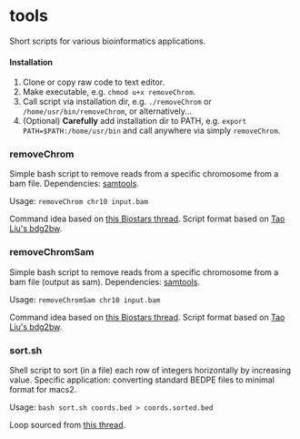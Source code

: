 # tools
Short scripts for various bioinformatics applications.

#### Installation

1. Clone or copy raw code to text editor.
2. Make executable, e.g. `chmod u+x removeChrom`.
3. Call script via installation dir, e.g. `./removeChrom` or `/home/usr/bin/removeChrom`, or alternatively...
4. (Optional) **Carefully** add installation dir to PATH, e.g. `export PATH=$PATH:/home/usr/bin` and call anywhere via simply `removeChrom`.

### removeChrom

Simple bash script to remove reads from a specific chromosome from a bam file. Dependencies: [samtools](http://samtools.sourceforge.net/).

Usage: `removeChrom chr10 input.bam`

Command idea based on [this Biostars thread](https://www.biostars.org/p/128967/). Script format based on [Tao Liu's bdg2bw](https://gist.github.com/taoliu/2469050).

### removeChromSam

Simple bash script to remove reads from a specific chromosome from a bam file (output as sam). Dependencies: [samtools](http://samtools.sourceforge.net/).

Usage: `removeChromSam chr10 input.bam`

Command idea based on [this Biostars thread](https://www.biostars.org/p/128967/). Script format based on [Tao Liu's bdg2bw](https://gist.github.com/taoliu/2469050).

### sort.sh

Shell script to sort (in a file) each row of integers horizontally by increasing value. Specific application: converting standard BEDPE files to minimal format for macs2.

Usage: `bash sort.sh coords.bed > coords.sorted.bed`

Loop sourced from [this thread](https://www.unix.com/shell-programming-and-scripting/180835-sort-each-row-horizontally-awk-any.html
).
